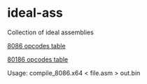 # ideal-ass
Collection of ideal assemblies

[8086 opcodes table](https://alexey1994.github.io/ideal-ass/8086/opcodes.html)

[80186 opcodes table](https://alexey1994.github.io/ideal-ass/80186/opcodes.html)

Usage: compile_8086.x64 < file.asm > out.bin
